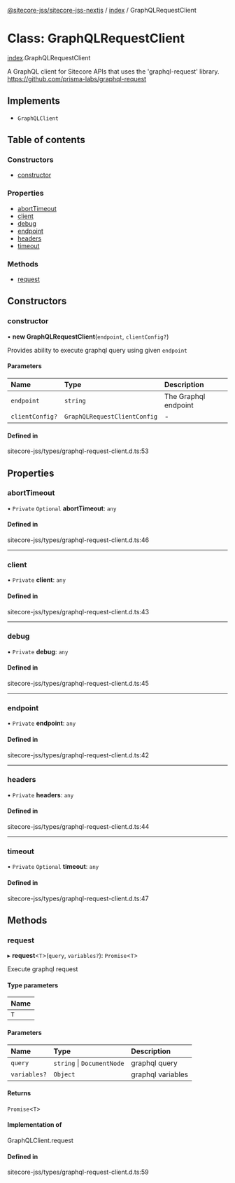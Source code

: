 [@sitecore-jss/sitecore-jss-nextjs](../README.md) / [index](../modules/index.md) / GraphQLRequestClient

# Class: GraphQLRequestClient

[index](../modules/index.md).GraphQLRequestClient

A GraphQL client for Sitecore APIs that uses the 'graphql-request' library.
https://github.com/prisma-labs/graphql-request

## Implements

- `GraphQLClient`

## Table of contents

### Constructors

- [constructor](index.GraphQLRequestClient.md#constructor)

### Properties

- [abortTimeout](index.GraphQLRequestClient.md#aborttimeout)
- [client](index.GraphQLRequestClient.md#client)
- [debug](index.GraphQLRequestClient.md#debug)
- [endpoint](index.GraphQLRequestClient.md#endpoint)
- [headers](index.GraphQLRequestClient.md#headers)
- [timeout](index.GraphQLRequestClient.md#timeout)

### Methods

- [request](index.GraphQLRequestClient.md#request)

## Constructors

### constructor

• **new GraphQLRequestClient**(`endpoint`, `clientConfig?`)

Provides ability to execute graphql query using given `endpoint`

#### Parameters

| Name | Type | Description |
| :------ | :------ | :------ |
| `endpoint` | `string` | The Graphql endpoint |
| `clientConfig?` | `GraphQLRequestClientConfig` | - |

#### Defined in

sitecore-jss/types/graphql-request-client.d.ts:53

## Properties

### abortTimeout

• `Private` `Optional` **abortTimeout**: `any`

#### Defined in

sitecore-jss/types/graphql-request-client.d.ts:46

___

### client

• `Private` **client**: `any`

#### Defined in

sitecore-jss/types/graphql-request-client.d.ts:43

___

### debug

• `Private` **debug**: `any`

#### Defined in

sitecore-jss/types/graphql-request-client.d.ts:45

___

### endpoint

• `Private` **endpoint**: `any`

#### Defined in

sitecore-jss/types/graphql-request-client.d.ts:42

___

### headers

• `Private` **headers**: `any`

#### Defined in

sitecore-jss/types/graphql-request-client.d.ts:44

___

### timeout

• `Private` `Optional` **timeout**: `any`

#### Defined in

sitecore-jss/types/graphql-request-client.d.ts:47

## Methods

### request

▸ **request**<`T`\>(`query`, `variables?`): `Promise`<`T`\>

Execute graphql request

#### Type parameters

| Name |
| :------ |
| `T` |

#### Parameters

| Name | Type | Description |
| :------ | :------ | :------ |
| `query` | `string` \| `DocumentNode` | graphql query |
| `variables?` | `Object` | graphql variables |

#### Returns

`Promise`<`T`\>

#### Implementation of

GraphQLClient.request

#### Defined in

sitecore-jss/types/graphql-request-client.d.ts:59
